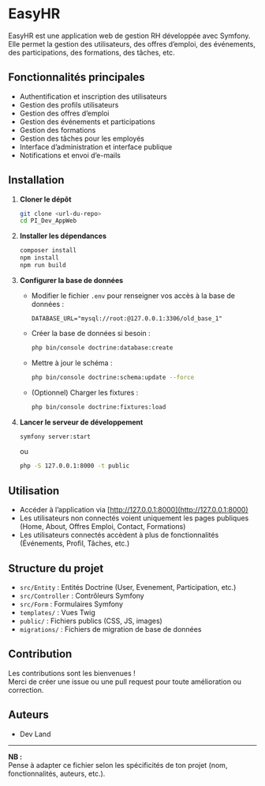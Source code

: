 # EasyHR

EasyHR est une application web de gestion RH développée avec Symfony. Elle permet la gestion des utilisateurs, des offres d’emploi, des événements, des participations, des formations, des tâches, etc.

## Fonctionnalités principales

- Authentification et inscription des utilisateurs
- Gestion des profils utilisateurs
- Gestion des offres d’emploi
- Gestion des événements et participations
- Gestion des formations
- Gestion des tâches pour les employés
- Interface d’administration et interface publique
- Notifications et envoi d’e-mails

## Installation

1. **Cloner le dépôt**
   ```bash
   git clone <url-du-repo>
   cd PI_Dev_AppWeb
   ```

2. **Installer les dépendances**
   ```bash
   composer install
   npm install
   npm run build
   ```

3. **Configurer la base de données**
   - Modifier le fichier `.env` pour renseigner vos accès à la base de données :
     ```
     DATABASE_URL="mysql://root:@127.0.0.1:3306/old_base_1"
     ```
   - Créer la base de données si besoin :
     ```bash
     php bin/console doctrine:database:create
     ```
   - Mettre à jour le schéma :
     ```bash
     php bin/console doctrine:schema:update --force
     ```
   - (Optionnel) Charger les fixtures :
     ```bash
     php bin/console doctrine:fixtures:load
     ```

4. **Lancer le serveur de développement**
   ```bash
   symfony server:start
   ```
   ou
   ```bash
   php -S 127.0.0.1:8000 -t public
   ```

## Utilisation

- Accéder à l’application via [http://127.0.0.1:8000](http://127.0.0.1:8000)
- Les utilisateurs non connectés voient uniquement les pages publiques (Home, About, Offres Emploi, Contact, Formations)
- Les utilisateurs connectés accèdent à plus de fonctionnalités (Événements, Profil, Tâches, etc.)

## Structure du projet

- `src/Entity` : Entités Doctrine (User, Evenement, Participation, etc.)
- `src/Controller` : Contrôleurs Symfony
- `src/Form` : Formulaires Symfony
- `templates/` : Vues Twig
- `public/` : Fichiers publics (CSS, JS, images)
- `migrations/` : Fichiers de migration de base de données

## Contribution

Les contributions sont les bienvenues !  
Merci de créer une issue ou une pull request pour toute amélioration ou correction.

## Auteurs

- Dev Land

---

**NB :**  
Pense à adapter ce fichier selon les spécificités de ton projet (nom, fonctionnalités, auteurs, etc.).
